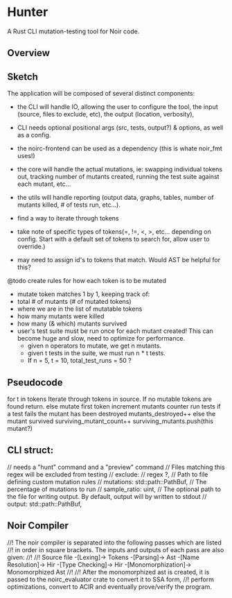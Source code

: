# Hunter

A Rust CLI mutation-testing tool for Noir code.

## Overview

## Sketch

The application will be composed of several distinct components:
  - the CLI will handle IO, allowing the user to configure the tool, the input (source, files to exclude, etc), the output (location, verbosity),
  - CLI needs optional positional args (src, tests, output?) & options, as well as a config.

  - the noirc-frontend can be used as a dependency (this is whate noir_fmt uses!)
  - the core will handle the actual mutations, ie: swapping individual tokens out, tracking number of mutants created, running the test suite against each mutant, etc...
  - the utils will handle reporting (output data, graphs, tables, number of mutants killed, # of tests run, etc...).

- find a way to iterate through tokens
- take note of specific types of tokens(=, !=, <, >, etc... depending on config. Start with a default set of tokens to search for, allow user to override.)
- may need to assign id's to tokens that match. Would AST be helpful for this?

@todo create rules for how each token is to be mutated

- mutate token matches 1 by 1, keeping track of:
- total # of mutants (# of mutated tokens)
- where we are in the list of mutatable tokens
- how many mutants were killed
- how many (& which) mutants survived
- user's test suite must be run once for each mutant created! This can become huge and slow, need to optimize for performance.
    - given n operators to mutate, we get n mutants.
    - given t tests in the suite, we must run n * t tests.
    - If n = 5, t = 10, total_test_runs = 50 ?

## Pseudocode

for t in tokens
  Iterate through tokens in source.
  If no mutable tokens are found
    return.
  else
    mutate first token
    increment mutants counter
    run tests
    if a test fails
      the mutant has been destroyed
      mutants_destroyed++
    else
      the mutant survived
      surviving_mutant_count++
      surviving_mutants.push(this mutant?)


## CLI struct:
  // needs a "hunt" command and a "preview" command
    // Files matching this regex will be excluded from testing
    // exclude: // regex ?,
    // Path to file defining custom mutation rules
    // mutations: std::path::PathBuf,
    // The percentage of mutations to run
    // sample_ratio: uint,
    // The optional path to the file for writing output. By default, output will by written to stdout
    // output: std::path::PathBuf,

## Noir Compiler
//! The noir compiler is separated into the following passes which are listed
//! in order in square brackets. The inputs and outputs of each pass are also given:
//!
//! Source file -[Lexing]-> Tokens -[Parsing]-> Ast -[Name Resolution]-> Hir -[Type Checking]-> Hir -[Monomorphization]-> Monomorphized Ast
//!
//! After the monomorphized ast is created, it is passed to the noirc_evaluator crate to convert it to SSA form,
//! perform optimizations, convert to ACIR and eventually prove/verify the program.
